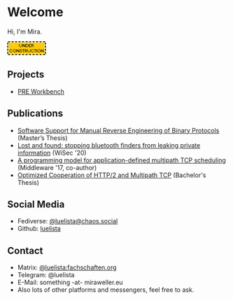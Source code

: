 # Welcome 
Hi, I'm Mira.


![Under Construction ](assets/banners/construction.gif) 


## Projects

* [PRE Workbench](https://luelista.github.io/pre_workbench/)


## Publications

* [Software Support for Manual Reverse Engineering of Binary Protocols](http://luelista.github.io/mscthesis2/Thesis.pdf) (Master’s Thesis)
* [Lost and found: stopping bluetooth finders from leaking private information](https://dl.acm.org/doi/10.1145/3395351.3399422) (WiSec '20)
* [A programming model for application-defined multipath TCP scheduling](https://dl.acm.org/doi/10.1145/3135974.3135979) (Middleware '17, co-author)
* [Optimized Cooperation of HTTP/2 and Multipath TCP](https://github.com/luelista/bscthesis/releases/download/release/thesis-h2-mptcp.pdf) (Bachelor's Thesis)

## Social Media

* Fediverse: [@luelista@chaos.social](https://chaos.social/@luelista)
* Github: [luelista](https://github.com/luelista)

## Contact

* Matrix: [@luelista:fachschaften.org](https://matrix.to/#/@luelista:fachschaften.org)
* Telegram: @luelista
* E-Mail: something -at- miraweller.eu
* Also lots of other platforms and messengers, feel free to ask.
